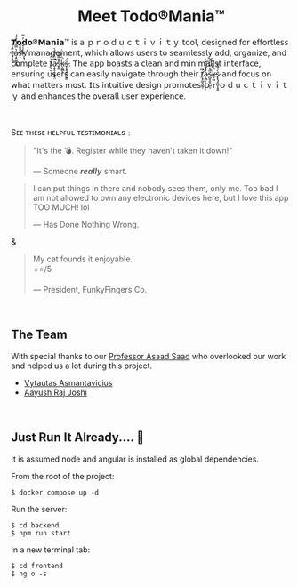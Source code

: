 # <div align="center">Meet Todo®Mania™</div>

𝗧𝗼𝗱𝗼®𝗠𝗮𝗻𝗶𝗮™ 𝗂𝗌 𝖺 ｐｒｏｄｕｃｔｉｖｉｔｙ 𝗍𝗈𝗈𝗅, 𝖽𝖾𝗌𝗂𝗀𝗇𝖾𝖽 𝖿𝗈𝗋 𝖾𝖿𝖿𝗈𝗋𝗍𝗅𝖾𝗌𝗌 t̶̟͕̺̯̋̒̔͘a̷̧̭̼͇̙̻̔̿̆́̃͒̉́s̶̛͕̄̎̋̌͘k̸̗̟̟̾̆̋̈́̓̿ 𝗆𝖺𝗇𝖺𝗀𝖾𝗆𝖾𝗇𝗍, 𝗐𝗁𝗂𝖼𝗁 𝖺𝗅𝗅𝗈𝗐𝗌 𝗎𝗌𝖾𝗋𝗌 𝗍𝗈 𝗌𝖾𝖺𝗆𝗅𝖾𝗌𝗌𝗅𝗒 𝖺𝖽𝖽, 𝗈𝗋𝗀𝖺𝗇𝗂𝗓𝖾, 𝖺𝗇𝖽 𝖼𝗈𝗆𝗉𝗅𝖾𝗍𝖾 t̸͕̠̮̉̈́̆̕a̷̧̬̙̜̞͍͓̤̿̈̓͒͒̀̚s̷̟͇̆̃͌̐̊k̴̨͇̻̖̇̑̀̋̊͗͘s̵̨͙̭̘̦̻̱̳̅́. 𝖳𝗁𝖾 𝖺𝗉𝗉 𝖻𝗈𝖺𝗌𝗍𝗌 𝖺 𝖼𝗅𝖾𝖺𝗇 𝖺𝗇𝖽 𝗆𝗂𝗇𝗂𝗆𝖺𝗅𝗂𝗌𝗍 𝗂𝗇𝗍𝖾𝗋𝖿𝖺𝖼𝖾, 𝖾𝗇𝗌𝗎𝗋𝗂𝗇𝗀 𝗎𝗌𝖾𝗋𝗌 𝖼𝖺𝗇 𝖾𝖺𝗌𝗂𝗅𝗒 𝗇𝖺𝗏𝗂𝗀𝖺𝗍𝖾 𝗍𝗁𝗋𝗈𝗎𝗀𝗁 𝗍𝗁𝖾𝗂𝗋 ť̸̛͕̟̳̠͖̰̹͆a̷͕̻̦̓̽͊̆̅͊͝͝ͅs̴̺̱̝̬̭̺̤̹̏̓̈͒̀͑̈̚ḱ̵̥͖͌̏̄̿͘s̷̢̢̡͈̺͎͓͍̀͗͌̆̎ 𝖺𝗇𝖽 𝖿𝗈𝖼𝗎𝗌 𝗈𝗇 𝗐𝗁𝖺𝗍 𝗆𝖺𝗍𝗍𝖾𝗋𝗌 𝗆𝗈𝗌𝗍. 𝖨𝗍𝗌 𝗂𝗇𝗍𝗎𝗂𝗍𝗂𝗏𝖾 𝖽𝖾𝗌𝗂𝗀𝗇 𝗉𝗋𝗈𝗆𝗈𝗍𝖾𝗌 ｐｒｏｄｕｃｔｉｖｉｔｙ 𝖺𝗇𝖽 𝖾𝗇𝗁𝖺𝗇𝖼𝖾𝗌 𝗍𝗁𝖾 𝗈𝗏𝖾𝗋𝖺𝗅𝗅 𝗎𝗌𝖾𝗋 𝖾𝗑𝗉𝖾𝗋𝗂𝖾𝗇𝖼𝖾.

<br>

Sᴇᴇ ᴛʜᴇsᴇ ʜᴇʟᴘꜰᴜʟ ᴛᴇsᴛɪᴍᴏɴɪᴀʟs﹕


> "It's the 💣. Register while they haven't taken it down!"
>
> &mdash; Someone ***really*** smart.

>I can put things in there and nobody sees them, only me. Too bad I am not allowed to own any electronic devices here, but I love this app TOO MUCH! lol
>
>&mdash; Has Done Nothing Wrong.

&

>My cat founds it enjoyable.  
> ⭐⭐/5
>
>&mdash; President, FunkyFingers Co.

<br>

## The Team

With special thanks to our [Professor Asaad Saad](https://github.com/asaadsaad) who overlooked our work and helped us a lot during this project.

* [Vytautas Asmantavicius](https://github.com/vytaux)
* [Aayush Raj Joshi](https://github.com/1Aayush3)

<br>

## Just Run It Already.... 🥱

It is assumed node and angular is installed as global dependencies.  

From the root of the project:

    $ docker compose up -d
     
Run the server:

    $ cd backend
    $ npm run start

In a new terminal tab:

    $ cd frontend
    $ ng o -s